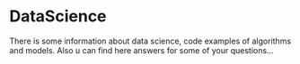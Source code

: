 # DataScience

There is some information about data science, code examples of algorithms and models. 
Also u can find here answers for some of your questions...

